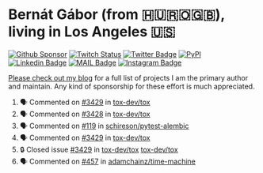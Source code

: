 # Bernát Gábor (from 🇭🇺🇷🇴🇬🇧), living in Los Angeles 🇺🇸

[![Github Sponsor](https://img.shields.io/static/v1?label=Sponsor&message=%E2%9D%A4&logo=GitHub&link=https://github.com/sponsors/gaborbernat&style=flat-square)](https://github.com/sponsors/gaborbernat)
[![Twitch Status](https://img.shields.io/twitch/status/gaborbernat?style=flat-square)](https://www.twitch.tv/gaborbernat)
[![Twitter Badge](https://img.shields.io/badge/-@gjbernat-1ca0f1?style=flat-square&labelColor=1ca0f1&logo=twitter&logoColor=white&link=https://twitter.com/gjbernat)](https://twitter.com/gjbernat)
[![PyPI](https://img.shields.io/badge/-gaborbernat-0073b7?style=flat-square&logo=Python&logoColor=white&link=https://pypi.org/user/gaborbernat/)](https://pypi.org/user/gaborbernat/)
[![Linkedin Badge](https://img.shields.io/badge/-gaborbernat-blue?style=flat-square&logo=Linkedin&logoColor=white&link=https://www.linkedin.com/in/gaborbernat/)](https://www.linkedin.com/in/gaborbernat/)
[![MAIL Badge](https://img.shields.io/badge/-gaborjbernat@gmail.com-c14438?style=flat-square&logo=Gmail&logoColor=white&link=mailto:gaborjbernat@gmail.com)](mailto:gaborjbernat@gmail.com)
[![Instagram Badge](https://img.shields.io/badge/-@gabor__bernat-845EC2?style=flat-square&labelColor=white&logo=Instagram&link=https://instagram.com/gabor_bernat/)](https://instagram.com/gabor_bernat)

[Please check out my blog](https://bernat.tech/about/) for a full list of projects I am the primary author and maintain.
Any kind of sponsorship for these effort is much appreciated.

<!--START_SECTION:activity-->

1. 🗣 Commented on [#3429](https://github.com/tox-dev/tox/issues/3429#issuecomment-2444487568) in [tox-dev/tox](https://github.com/tox-dev/tox)
2. 🗣 Commented on [#3428](https://github.com/tox-dev/tox/issues/3428#issuecomment-2444413588) in [tox-dev/tox](https://github.com/tox-dev/tox)
3. 🗣 Commented on [#119](https://github.com/schireson/pytest-alembic/issues/119#issuecomment-2444407298) in [schireson/pytest-alembic](https://github.com/schireson/pytest-alembic)
4. 🗣 Commented on [#3429](https://github.com/tox-dev/tox/issues/3429#issuecomment-2444402150) in [tox-dev/tox](https://github.com/tox-dev/tox)
5. 🔒 Closed issue [#3429](https://github.com/tox-dev/tox/issues/3429) in [tox-dev/tox](https://github.com/tox-dev/tox)
   [tox-dev/tox](https://github.com/tox-dev/tox)
5. 🗣 Commented on [#457](https://github.com/adamchainz/time-machine/pull/457#issuecomment-2197730644) in
[adamchainz/time-machine](https://github.com/adamchainz/time-machine)
<!--END_SECTION:activity-->
